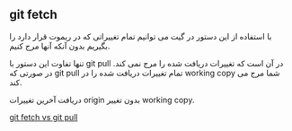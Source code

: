
git fetch
---
با استفاده از این دستور در گیت می توانیم تمام تغییراتی که در ریموت قرار دارد را بگیریم بدون آنکه آنها مرج کنیم.

تنها تفاوت این دستور با git pull در آن است که تغییرات دریافت شده را مرج نمی کند. در صورتی که git pull تمام تغییرات دریافت شده را در working copy شما مرج می کند.

دریافت آخرین تغییرات origin بدون تغییر working copy.

[git fetch vs git pull](https://stackoverflow.com/a/292359/8743629)

